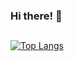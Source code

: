 ### Hi there! 👋

<!--
**Isikapowers/isikapowers** is a ✨ _special_ ✨ repository because its `README.md` (this file) appears on your GitHub profile.

Here are some ideas to get you started:

- 🔭 I’m currently a backend engineering student at Turing.
- 🌱 I’m currently learning Ruby on Rails.
- 👯 I’m looking to collaborate on ...
- 💬 Ask me about ...
- 📫 How to reach me: @isikapowers
- 😄 Pronouns: she/her
- ⚡ Fun fact: ...
-->

##
[![Top Langs](https://github-readme-stats.vercel.app/api/top-langs/?username=isikapowers)](https://github.com/isikapowers/github-readme-stats)
